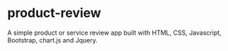 # product-review

A simple product or service review app built with HTML, CSS, Javascript, Bootstrap, chart.js and Jquery.
